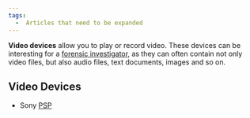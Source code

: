 ```yaml
---
tags:
  -  Articles that need to be expanded 
---
```

**Video devices** allow you to play or record video. These devices can
be interesting for a [forensic
investigator](forensic_investigator.md), as they can often
contain not only video files, but also audio files, text documents,
images and so on.

## Video Devices

- Sony [PSP](psp.md)